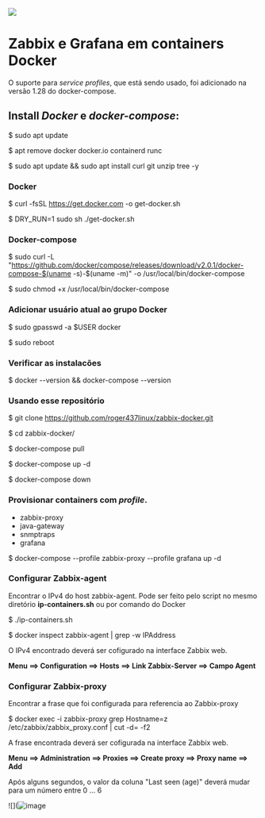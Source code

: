![](https://upload.wikimedia.org/wikipedia/commons/b/bf/Zabbix_logo.png)

# Zabbix e Grafana em containers Docker

O suporte para *service profiles*, que está sendo usado, foi adicionado na versão 1.28 do docker-compose.

## Install *Docker* e *docker-compose*:

$ sudo apt update

$ apt remove docker docker.io containerd runc

$ sudo apt update && sudo apt install curl git unzip tree -y

### Docker

$ curl -fsSL https://get.docker.com -o get-docker.sh

$ DRY_RUN=1 sudo sh ./get-docker.sh

### Docker-compose

$ sudo curl -L "https://github.com/docker/compose/releases/download/v2.0.1/docker-compose-$(uname -s)-$(uname -m)" -o /usr/local/bin/docker-compose

$ sudo chmod +x /usr/local/bin/docker-compose

### Adicionar usuário atual ao grupo Docker

$ sudo gpasswd -a $USER docker

$ sudo reboot

### Verificar as instalacões

$ docker --version  && docker-compose --version


### Usando esse repositório

$ git clone https://github.com/roger437linux/zabbix-docker.git

$ cd zabbix-docker/

$ docker-compose pull

$ docker-compose up -d

$ docker-compose down


### Provisionar containers com *profile*.
  - zabbix-proxy
  - java-gateway
  - snmptraps
  - grafana

$ docker-compose --profile zabbix-proxy --profile grafana up -d


### Configurar Zabbix-agent

Encontrar o IPv4 do host zabbix-agent. 
Pode ser feito pelo script no mesmo diretório **ip-containers.sh** ou por comando do Docker

$ ./ip-containers.sh

$ docker inspect zabbix-agent | grep -w IPAddress

O IPv4 encontrado deverá ser cofigurado na interface Zabbix web.

**Menu
  ==> Configuration 
    ==> Hosts 
      ==> Link Zabbix-Server ==>
        Campo Agent**


### Configurar Zabbix-proxy

Encontrar a frase que foi configurada para referencia ao Zabbix-proxy

$ docker exec -i zabbix-proxy grep Hostname=z /etc/zabbix/zabbix_proxy.conf | cut -d= -f2


A frase encontrada deverá ser cofigurada na interface Zabbix web.

**Menu
  ==> Administration 
    ==> Proxies 
      ==> Create proxy 
        ==> Proxy name
          ==> Add**


Após alguns segundos, o valor da coluna "Last seen (age)" deverá mudar para um número entre 0 ... 6




![](![image](https://user-images.githubusercontent.com/33252885/212394257-6db7c575-308f-4294-996a-6d27809da7f9.png)


